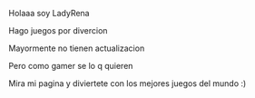 Holaaa soy LadyRena

Hago juegos por divercion 

Mayormente no tienen actualizacion 

Pero como gamer se lo q quieren 

Mira mi pagina y diviertete con los mejores juegos del mundo :)
